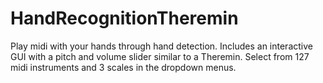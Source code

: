 # HandRecognitionTheremin
Play midi with your hands through hand detection.  Includes an interactive GUI with a pitch and volume slider similar to a Theremin.  Select from 127 midi instruments and 3 scales in the dropdown menus.
